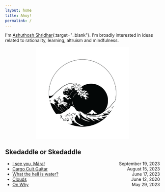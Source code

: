 ```yaml
---
layout: home
title: Ahoy! 
permalink: /
---
```

I'm [Ashuthosh Shridhar](assets/images/230521-selfie.jpeg){:target="_blank"}. I'm broadly interested in ideas related to rationality, learning, altruism and mindfulness. 

<div style="display: flex; justify-content: center;">
  <img src="/assets/images/230603-the-great-wave-jake-loris.png" alt="image" style="max-height: 300px;">
</div>

## Skedaddle or Skedaddle
- [I see you, Māra!](blog/2023-09-19-I-see-you-Mara.html) <span style="float: right;">September 19, 2023</span>
- [Cargo Cult Guitar](blog/2023-06-18-Cargo-Cult-Guitar.html) <span style="float: right;">August 15, 2023</span>
- [What the hell is water?](blog/2023-06-11-What-the-hell-is-water.html) <span style="float: right;">June 17, 2023</span>
- [Clouds](blog/2023-06-10-Clouds.html) <span style="float: right;">June 12, 2020</span>
- [On Why](blog/2023-05-29-On-why.html) <span style="float: right;">May 29, 2023</span>
